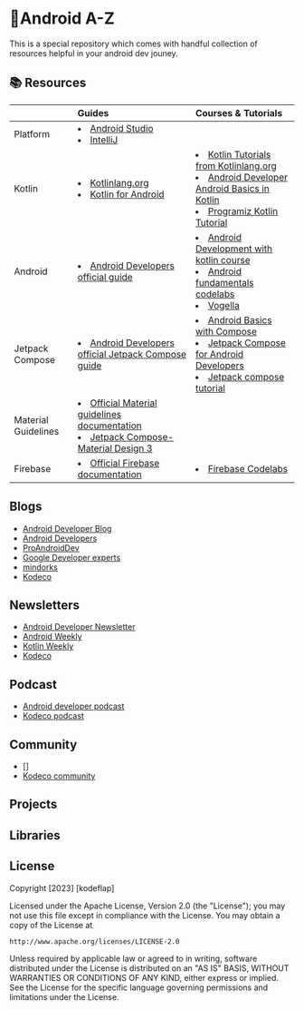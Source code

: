 # 📱Android A-Z

This is a special repository which comes with handful collection of resources helpful in your android dev jouney. 

## 📚 Resources


| |Guides|Courses & Tutorials|
|:----|:----|:----|
|Platform| <li>[Android Studio](https://developer.android.com/studio) <br> <li>[IntelliJ](https://www.jetbrains.com/idea/guide/)| |
|Kotlin| <li> [Kotlinlang.org](https://kotlinlang.org/) <br> <li> [Kotlin for Android](https://developer.android.com/kotlin/first)| <li> [Kotlin Tutorials from Kotlinlang.org](https://play.kotlinlang.org/byExample/01_introduction/01_Hello%20world) <br> <li> [ Android Developer Android Basics in Kotlin        ](https://developer.android.com/courses/android-basics-kotlin/course) <br> <li>[Programiz Kotlin Tutorial](https://www.programiz.com/kotlin-programming) |
| Android|<li>[Android Developers official guide](https://developer.android.com/guide)|  <li>[Android Development with kotlin course](https://developer.android.com/courses/android-development-with-kotlin/course?utm_source=dac&utm_medium=website&utm_campaign=edu) <br> <li>[Android fundamentals codelabs](https://developer.android.com/courses/fundamentals-training/toc-v2) <br> <li>[Vogella](https://www.vogella.com/tutorials/android.html)|
|Jetpack Compose|<li>[Android Developers official Jetpack Compose guide](https://developer.android.com/jetpack/compose/documentation)| <li> [Android Basics with Compose](https://developer.android.com/courses/android-basics-compose/course) <br> <li> [Jetpack Compose for Android Developers](https://developer.android.com/courses/jetpack-compose/course) <br> <li>[Jetpack compose tutorial](https://developer.android.com/jetpack/compose/tutorial)|
|Material Guidelines|<li>[Official Material guidelines documentation](https://m3.material.io/get-started) <br> <li>[Jetpack Compose- Material Design 3](https://m3.material.io/develop/android/jetpack-compose)| |
|Firebase|<li>[Official Firebase documentation](https://firebase.google.com/docs/guides)|<li>[Firebase Codelabs](https://firebase.google.com/codelabs/firebase-android?authuser=0&hl=en#0)|


## Blogs

- [Android Developer Blog](https://android-developers.googleblog.com/)
- [Android Developers](https://medium.com/androiddevelopers)
- [ProAndroidDev](https://proandroiddev.com/)
- [Google Developer experts](https://medium.com/google-developer-experts)
- [mindorks](https://blog.mindorks.com/)
- [Kodeco](https://www.kodeco.com/android/articles)

## Newsletters

- [Android Developer Newsletter](https://developer.android.com/newsletter)
- [Android Weekly](https://androidweekly.net/)
- [Kotlin Weekly](http://www.kotlinweekly.net/)
- [Kodeco](https://help.kodeco.com/how-can-i-sign-up-for-your-newsletter)

## Podcast

- [Android developer podcast](https://developer.android.com/podcasts)
- [Kodeco podcast](https://www.kodeco.com/podcast)

## Community

- []
- [Kodeco community](https://www.kodeco.com/community)

## Projects

## Libraries



## License

Copyright [2023] [kodeflap]

Licensed under the Apache License, Version 2.0 (the "License");
you may not use this file except in compliance with the License.
You may obtain a copy of the License at

    http://www.apache.org/licenses/LICENSE-2.0

Unless required by applicable law or agreed to in writing, software
distributed under the License is distributed on an "AS IS" BASIS,
WITHOUT WARRANTIES OR CONDITIONS OF ANY KIND, either express or implied.
See the License for the specific language governing permissions and
limitations under the License.
